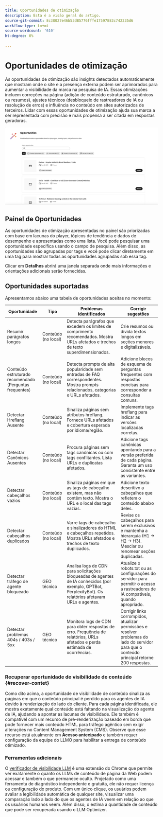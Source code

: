 ```yaml
---
title: Oportunidades de otimização
description: Esta é a visão geral do artigo.
source-git-commit: 8c38027e46b53d85776fffe17597883c742235d6
workflow-type: tm+mt
source-wordcount: '610'
ht-degree: 0%

---
```



# Oportunidades de otimização

As oportunidades de otimização são insights detectados automaticamente que mostram onde o site e a presença externa podem ser aprimorados para aumentar a visibilidade da marca na pesquisa de IA. Essas otimizações incluem correções na página (adição de conteúdo estruturado, canônicos ou resumos), ajustes técnicos (desbloqueio de rastreadores de IA ou resolução de erros) e influência no conteúdo em sites autorizados de terceiros. Lidar com essas oportunidades de otimização ajuda sua marca a ser representada com precisão e mais propensa a ser citada em respostas geradoras.

![Oportunidades de otimização](/help/dashboards/assets/oport.png)

## Painel de Oportunidades

As oportunidades de otimização apresentadas no painel são priorizadas com base em lacunas do player, tópicos de tendência e dados de desempenho e apresentadas como uma lista. Você pode pesquisar uma oportunidade específica usando o campo de pesquisa. Além disso, as oportunidades são agrupadas por tags e você pode clicar diretamente em uma tag para mostrar todas as oportunidades agrupadas sob essa tag.

Clicar em **Detalhes** abrirá uma janela separada onde mais informações e orientações adicionais serão fornecidas.

## Oportunidades suportadas

Apresentamos abaixo uma tabela de oportunidades aceitas no momento:

| Oportunidade | Tipo | Problemas identificados | Corrigir sugestões |
|---------|----------|----------|----------|
| Resumir parágrafos longos | Conteúdo (no local) | Detecta parágrafos que excedem os limites de comprimento recomendados. Mostra URLs afetados e trechos de texto superdimensionados. | Crie resumos ou divida textos longos em seções menores e digitalizáveis. |
| Conteúdo estruturado recomendado (Perguntas frequentes) | Conteúdo (no local) | Detecta prompts de alta popularidade sem entradas de FAQ correspondentes. Mostra prompts relacionados, categorias e URLs afetados. | Adicione blocos de esquema de perguntas frequentes com respostas concisas para corresponder a consultas comuns. |
| Detectar Hreflang Ausente | Conteúdo (no local) | Sinaliza páginas sem atributos hreflang. Fornece URLs afetados e cobertura esperada por idioma/região. | Implemente tags hreflang para indicar as versões localizadas corretas. |
| Detectar Canônicos Ausentes | Conteúdo (no local) | Procura páginas sem tags canônicas ou com tags conflitantes. Lista URLs e duplicatas afetados. | Adicione tags canônicas apontando para a versão preferida de cada página. Garanta um uso consistente entre as variantes. |
| Detectar cabeçalhos vazios | Conteúdo (no local) | Sinaliza páginas em que as tags de cabeçalho existem, mas não contêm texto. Mostra o URL e o local das tags vazias. | Adicione texto descritivo a cabeçalhos que refletem o conteúdo abaixo deles. |
| Detectar cabeçalhos duplicados | Conteúdo (no local) | Varre tags de cabeçalho e sinalizadores do HTML e cabeçalhos repetidos. Mostra URLs afetados e trechos de texto duplicados. | Revise os cabeçalhos para serem exclusivos e mantenha a hierarquia (H1 → H2 → H3). Mesclar ou renomear seções duplicadas. |
| Detectar tráfego de agente bloqueado | GEO técnico | Analisa logs de CDN para solicitações bloqueadas de agentes de IA conhecidos (por exemplo, GPTBot, PerplexityBot). Os relatórios afetavam URLs e agentes. | Atualize o robots.txt ou as configurações do servidor para permitir o acesso a rastreadores de IA compatíveis, quando apropriado. |
| Detectar problemas 404s / 403s / 5xx | GEO técnico | Monitora logs de CDN para obter respostas de erro. Frequência de relatórios, URLs afetados e perda estimada de ocorrências. | Corrigir links corrompidos, atualizar permissões e resolver problemas do lado do servidor para que o conteúdo principal retorne 200 respostas. |

### Recuperar oportunidade de visibilidade de conteúdo {#recover-contet}

Como dito acima, a oportunidade de visibilidade de conteúdo sinaliza as páginas em que o conteúdo principal é perdido para os agentes de IA devido à renderização do lado do cliente. Para cada página identificada, ele mostra exatamente qual conteúdo está faltando na visualização do agente de IA, ajudando a apontar as lacunas de visibilidade. Ele também é compatível com um recurso de pré-renderização baseado em borda que pode fornecer mais conteúdo HTML para tráfego agêntico sem exigir alterações no Content Management System (CMS). Observe que esse recurso está atualmente em **Acesso antecipado** e também requer configuração da equipe do LLMO para habilitar a entrega de conteúdo otimizado.

### Ferramentas adicionais

O [verificador de visibilidade LLM](https://chromewebstore.google.com/detail/is-your-webpage-citable/jbjngahjjdgonbeinjlepfamjdmdcbcc) é uma extensão do Chrome que permite ver exatamente o quanto os LLMs de conteúdo de página da Web podem acessar e também o que permanece oculto. Projetado como uma ferramenta de diagnóstico independente e gratuita, ele não requer licença ou configuração do produto. Com um único clique, os usuários podem avaliar a legibilidade automática de qualquer site, visualizar uma comparação lado a lado do que os agentes de IA veem em relação ao que os usuários humanos veem. Além disso, o estima a quantidade de conteúdo que pode ser recuperada usando o LLM Optimizer.

